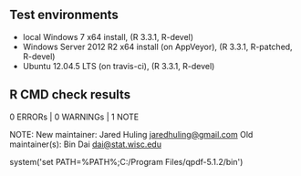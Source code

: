 
## Test environments

* local Windows 7 x64 install, (R 3.3.1, R-devel)
* Windows Server 2012 R2 x64 install (on AppVeyor), (R 3.3.1, R-patched, R-devel)
* Ubuntu 12.04.5 LTS (on travis-ci), (R 3.3.1, R-devel)

## R CMD check results

0 ERRORs | 0 WARNINGs | 1 NOTE

NOTE:
New maintainer:
  Jared Huling <jaredhuling@gmail.com>
Old maintainer(s):
  Bin Dai <dai@stat.wisc.edu>


system('set PATH=%PATH%;C:/Program Files/qpdf-5.1.2/bin')